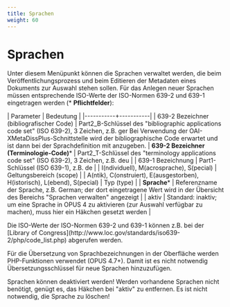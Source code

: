```yaml
---
title: Sprachen
weight: 60
---
```


# Sprachen

Unter diesem Menüpunkt können die Sprachen verwaltet werden, die beim Veröffentlichungsprozess
und beim Editieren der Metadaten eines Dokuments zur Auswahl stehen sollen. Für das Anlegen
neuer Sprachen müssen entsprechende ISO-Werte der ISO-Normen 639-2 und 639-1 eingetragen
werden (* **Pflichtfelder**):

| Parameter | Bedeutung |
|-----------+-----------|
| 639-2 Bezeichner (bibliografischer Code) | Part2_B-Schlüssel des "bibliographic applications code set" (ISO 639-2), 3 Zeichen, z.B. ger Bei Verwendung der OAI-XMetaDissPlus-Schnittstelle wird der bibliographische Code erwartet und ist dann bei der Sprachdefinition mit anzugeben.
| **639-2 Bezeichner (Terminologie-Code)*** | Part2_T-Schlüssel des "terminology applications code set" (ISO 639-2), 3 Zeichen, z.B. deu |
| 639-1 Bezeichnung | Part1-Schlüssel (ISO 639-1), z.B. de |
| I(ndividuell), M(acrosprache), S(pecial) | Geltungsbereich (scope) |
| A(ntik), C(onstruiert), E(ausgestorben), H(istorisch), L(ebend), S(pecial) | Typ (type) |
| **Sprache*** | Referenzname der Sprache, z.B. German; der dort eingetragene Wert wird in der Übersicht des Bereichs "Sprachen verwalten" angezeigt |
| aktiv | Standard: inaktiv; um eine Sprache in OPUS 4 zu aktivieren (zur Auswahl verfügbar zu machen), muss hier ein Häkchen gesetzt werden |

<p class="info" markdown="1">
Die ISO-Werte der ISO-Normen 639-2 und 639-1 können z.B. bei der
[Library of Congress](http://www.loc.gov/standards/iso639-2/php/code_list.php) abgerufen werden.
</p>

Für die Übersetzung von Sprachbezeichnungen in der Oberfläche werden PHP-Funktionen verwendet (OPUS 4.7+). Damit ist es 
nicht notwendig Übersetzungsschlüssel für neue Sprachen hinzuzufügen.

<p class="warning">
Sprachen können deaktiviert werden! Werden vorhandene Sprachen nicht benötigt, genügt es,
das Häkchen bei "aktiv" zu entfernen. Es ist nicht notwendig, die Sprache zu löschen!
</p>

